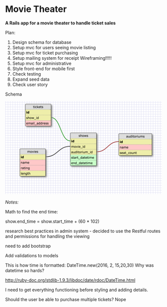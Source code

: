 # Movie Theater

**A Rails app for a movie theater to handle ticket sales**

Plan:

1. Design schema for database
2. Setup mvc for users seeing movie listing
3. Setup mvc for ticket purchasing
4. Setup mailing system for receipt
Wireframing!!!!!
3. Setup mvc for administrative
4. Style front-end for mobile first
5. Check testing
6. Expand seed data
7. Check user story


Schema

![schema](schema.png) 


*Notes:*

Math to find the end time:

show.end_time =  show.start_time + (60 * 102)

research best practices in admin system - decided to use the Restful routes and permissions for handling the viewing

need to add bootstrap

Add validations to models

This is how time is formatted:  DateTime.new(2016, 2, 15,20,30) Why was datetime so hards?

http://ruby-doc.org/stdlib-1.9.3/libdoc/date/rdoc/DateTime.html

I need to get everything functioning before styling and adding details. 


Should the user be able to purchase multiple tickets? Nope






